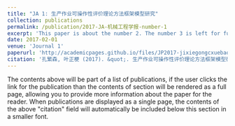 ```yaml
---
title: "JA 1: 生产作业可操作性评价理论方法框架模型研究"
collection: publications
permalink: /publication/2017-JA-机械工程学报-number-1
excerpt: 'This paper is about the number 2. The number 3 is left for future work.'
date: 2017-02-01
venue: 'Journal 1'
paperurl: 'http://academicpages.github.io/files/JP2017-jixiegongcxuebao.pdf'
citation: '孔繁森, 叶正梗 (2017). &quot;. 生产作业可操作性评价理论方法框架模型研究. 2017, 4: 028..&quot; <i>机械工程学报</i>. 4(53).'
---
```


The contents above will be part of a list of publications, if the user clicks the link for the publication than the contents of section will be rendered as a full page, allowing you to provide more information about the paper for the reader. When publications are displayed as a single page, the contents of the above "citation" field will automatically be included below this section in a smaller font.
